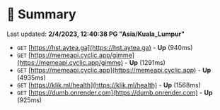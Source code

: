 # 📖 Summary
Last updated: **2/4/2023, 12:40:38 PG "Asia/Kuala_Lumpur"**

- `GET` [https://hst.aytea.ga](https://hst.aytea.ga) - **Up** (940ms)
- `GET` [https://memeapi.cyclic.app/gimme](https://memeapi.cyclic.app/gimme) - **Up** (1291ms)
- `GET` [https://memeapi.cyclic.app](https://memeapi.cyclic.app) - **Up** (4935ms)
- `GET` [https://klik.ml/health](https://klik.ml/health) - **Up** (1568ms)
- `GET` [https://dumb.onrender.com](https://dumb.onrender.com) - **Up** (925ms)
